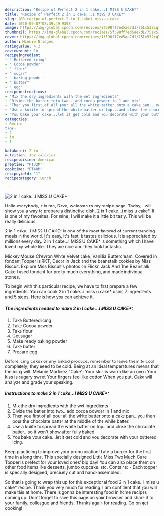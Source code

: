 ```yaml
---
description: "Recipe of Perfect 2 in 1 cake...I MISS U CAKE*"
title: "Recipe of Perfect 2 in 1 cake...I MISS U CAKE*"
slug: 200-recipe-of-perfect-2-in-1-cakei-miss-u-cake
date: 2020-09-07T08:39:49.939Z
image: https://img-global.cpcdn.com/recipes/5f598ff7ed5ae7d1/751x532cq70/2-in-1-cakei-miss-u-cake-recipe-main-photo.jpg
thumbnail: https://img-global.cpcdn.com/recipes/5f598ff7ed5ae7d1/751x532cq70/2-in-1-cakei-miss-u-cake-recipe-main-photo.jpg
cover: https://img-global.cpcdn.com/recipes/5f598ff7ed5ae7d1/751x532cq70/2-in-1-cakei-miss-u-cake-recipe-main-photo.jpg
author: Minnie Bridges
ratingvalue: 4.3
reviewcount: 10
recipeingredient:
- " Buttered icing"
- " Cocoa powder"
- " flour"
- " sugar"
- " baking powder"
- " butter"
- " egg"
recipeinstructions:
- "Mix the dry ingredients with the wet ingredients"
- "Divide the batter into two...add cocoa powder in 1 and mix"
- "Then you first of all pour all the white batter onto a cake pan...you then pour the chocolate batter at the middle of the while batter."
- "Use a kniife to spread the white batter on top...and close the chocolate batter...so it won&#39;t show after fully baked"
- "You bake your cake...let it get cold and you decorate with your buttered icing."
categories:
- Recipe
tags:
- 2
- in
- 1

katakunci: 2 in 1 
nutrition: 162 calories
recipecuisine: American
preptime: "PT32M"
cooktime: "PT40M"
recipeyield: "1"
recipecategory: Lunch

---
```



![2 in 1 cake...I MISS U CAKE*](https://img-global.cpcdn.com/recipes/5f598ff7ed5ae7d1/751x532cq70/2-in-1-cakei-miss-u-cake-recipe-main-photo.jpg)

Hello everybody, it is me, Dave, welcome to my recipe page. Today, I will show you a way to prepare a distinctive dish, 2 in 1 cake...i miss u cake*. It is one of my favorites. For mine, I will make it a little bit tasty. This will be really delicious.

2 in 1 cake...I MISS U CAKE* is one of the most favored of current trending meals in the world. It's easy, it's fast, it tastes delicious. It is appreciated by millions every day. 2 in 1 cake...I MISS U CAKE* is something which I have loved my whole life. They are nice and they look fantastic.

Mickey Mouse Chevron White Velvet cake, Vanillia Buttercream, Covered in fondant,Topper is RKT, Decor in Jack and the beanstalk cookies by Miss Biscuit. Explore Miss Biscuit&#39;s photos on Flickr. Jack And The Beanstalk Cake I used fondant for pretty much everything, and made individual stones.


To begin with this particular recipe, we have to first prepare a few ingredients. You can cook 2 in 1 cake...i miss u cake* using 7 ingredients and 5 steps. Here is how you can achieve it.

<!--inarticleads1-->

##### The ingredients needed to make 2 in 1 cake...I MISS U CAKE*:

1. Take  Buttered icing
1. Take  Cocoa powder
1. Take  flour
1. Get  sugar
1. Make ready  baking powder
1. Take  butter
1. Prepare  egg


Before icing cakes or any baked produce, remember to leave them to cool completely; they need to be cold. Being at an ideal temperatures means that the icing will. Melanie Martinez &#34;Cake&#34;: Your skin is warm like an oven Your kiss is sugary sweet Your fingers feel like cotton When you put. Cake will analyze and grade your speaking. 

<!--inarticleads2-->

##### Instructions to make 2 in 1 cake...I MISS U CAKE*:

1. Mix the dry ingredients with the wet ingredients
1. Divide the batter into two...add cocoa powder in 1 and mix
1. Then you first of all pour all the white batter onto a cake pan...you then pour the chocolate batter at the middle of the while batter.
1. Use a kniife to spread the white batter on top...and close the chocolate batter...so it won&#39;t show after fully baked
1. You bake your cake...let it get cold and you decorate with your buttered icing.


Keep practicing to improve your pronunciation! I ate a burger for the first time in a long time. This specially designed Little Miss Two Much Cake Topper is prefect for your loved ones&#39; big day! You can also place them on other food items like desserts, jumbo cupcake. etc. Contains: - Each topper is specially designed, precisely cut and hand-assembled. 

So that is going to wrap this up for this exceptional food 2 in 1 cake...i miss u cake* recipe. Thank you very much for reading. I am confident that you will make this at home. There is gonna be interesting food in home recipes coming up. Don't forget to save this page on your browser, and share it to your family, colleague and friends. Thanks again for reading. Go on get cooking!
